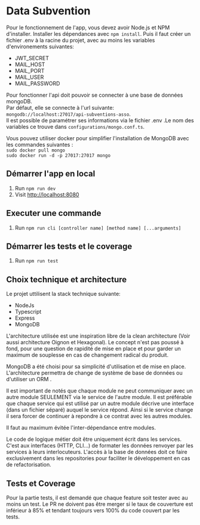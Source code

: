 # Data Subvention

Pour le fonctionnement de l'app, vous devez avoir Node.js et NPM d'installer.
Installer les dépendances avec `npm install`.
Puis il faut créer un fichier .env à la racine du projet, avec au moins les variables d'environements suivantes: 
- JWT_SECRET
- MAIL_HOST
- MAIL_PORT
- MAIL_USER
- MAIL_PASSWORD

Pour fonctionner l'api doit pouvoir se connecter à une base de données mongoDB.    
Par défaut, elle se connecte à l'url suivante: `mongodb://localhost:27017/api-subventions-asso`.    
Il est possible de paramétrer ses informations via le fichier .env .Le nom des variables ce trouve dans `configurations/mongo.conf.ts`.

Vous pouvez utiliser docker pour simplifier l'installation de MongoDB avec les commandes suivantes :   
`sudo docker pull mongo`   
`sudo docker run -d -p 27017:27017 mongo`   

## Démarrer l'app en local

1. Run `npm run dev`
2. Visit [http://localhost:8080](http://localhost:8080)

## Executer une commande

1. Run `npm run cli [controller name] [method name] [...arguments]`

## Démarrer les tests et le coverage

1. Run `npm run test`

## Choix technique et architecture

Le projet uttilisent la stack technique suivante:

* NodeJs
* Typescript
* Express
* MongoDB

L'architecture utilisée est une inspiration libre de la clean architecture (Voir aussi architecture Oignon et Hexagonal). Le concept n'est pas poussé à fond, pour une question de rapidité de mise en place et pour garder un maximum de souplesse en cas de changement radical du produit.

MongoDB a été choisi pour sa simplicité d'utilisation et de mise en place. L'architecture permettra de change de système de base de données ou d'utiliser un ORM .

Il est important de notés que chaque module ne peut communiquer avec un autre module SEULEMENT via le service de l'autre module. Il est préférable que chaque service qui est utilisé par un autre module décrive une interface (dans un fichier séparé) auquel le service répond. Ainsi si le service change il sera forcer de continuer à repondre à ce contrat avec les autres modules.

Il faut au maximum évitée l'inter-dépendance entre modules.

Le code de logique métier doit être uniquement écrit dans les services. C'est aux interfaces (HTTP, CLI…) de formater les données renvoyer par les services à leurs interlocuteurs. L'accès à la base de données doit ce faire exclusivement dans les repositories pour faciliter le développement en cas de refactorisation.

## Tests et Coverage

Pour la partie tests, il est demandé que chaque feature soit tester avec au moins un test.
Le PR ne doivent pas être merger si le taux de couverture est inférieur à 85% et tendant toujours vers 100% du code couvert par les tests.
